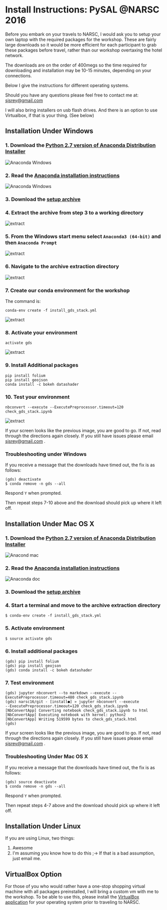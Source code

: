 # Install Instructions: PySAL @NARSC 2016


 Before you embark on your travels to NARSC, I would ask you to setup your own laptop with the required packages for the workshop. These are fairly large downloads so it would be more efficient for each participant to grab these packages before travel, rather than our workshop overtaxing the hotel network.

The downloads are on the order of 400megs so the time required for downloading and installation may be 10-15 minutes, depending on your connections.

Below I give the instructions for different operating systems.

Should you have any questions please feel free to contact me at: <sjsrey@gmail.com>


I will also bring installers on usb flash drives. And there is an option to use Virtualbox, if that is your thing. (See below)


## Installation Under Windows

### 1. Download the [Python 2.7 version of Anaconda Distribution Installer](https://repo.continuum.io/archive/Anaconda2-4.2.0-Windows-x86_64.exe)

![Anaconda Windows](figs/readmefigs/acdwindows.PNG)

### 2. Read the [Anaconda installation instructions](https://docs.continuum.io/anaconda/install)

![Anaconda Windows](figs/readmefigs/acdwindows1.png)

### 3. Download the [setup archive](  https://github.com/sjsrey/narsc16/archive/master.zip)


### 4. Extract the archive from step 3 to a working directory

![extract](figs/readmefigs/archive1.PNG)

### 5. From the Windows start menu select `Anaconda3 (64-bit)` and then `Anaconda Prompt`

![extract](figs/readmefigs/term0.PNG)

### 6. Navigate to the archive extraction directory

![extract](figs/readmefigs/term1.PNG)

### 7. Create our conda environment for the workshop
The command is:

    conda-env create -f install_gds_stack.yml

![extract](figs/readmefigs/term3.PNG)


### 8. Activate your environment
    activate gds

![extract](figs/readmefigs/term4.PNG)


### 9. Install Additional packages

	pip install folium
	pip install geojson
	conda install -c bokeh datashader


### 10. Test your environment

    nbconvert --execute --ExecutePreprocessor.timeout=120 check_gds_stack.ipynb


![extract](figs/readmefigs/term5.PNG)


If your screen looks like the previous image, you are good to go. If not, read through the directions again closely. If you still have issues please email <sjsrey@gmail.com>
.
### Troubleshooting under Windows

If you receive a message that the downloads have timed out, the fix is as
follows:

```
(gds) deactivate
$ conda remove -n gds --all
``` 
Respond `Y` when prompted.

Then repeat steps 7-10 above and the download should pick up where it left off.


## Installation Under Mac OS X


### 1. Download the [Python 2.7 version of Anaconda Distribution Installer](https://www.continuum.io/downloads#osx)

![Anacond mac](figs/readmefigs/acdmac0.png)


### 2. Read the [Anaconda installation instructions](https://docs.continuum.io/anaconda/install)

![Anaconda doc](figs/readmefigs/acdwindows1.png)

### 3. Download the [setup archive](  https://github.com/sjsrey/narsc16/archive/master.zip)


### 4. Start a terminal and move to the archive extraction directory
```
$ conda-env create -f install_gds_stack.yml
```

### 5. Activate environment
```
$ source activate gds
```

### 6. Install additional packages

	(gds) pip install folium
	(gds) pip install geojson
	(gds) conda install -c bokeh datashader


### 7. Test environment

```
(gds) jupyter nbconvert --to markdown --execute --ExecutePreprocessor.timeout=480 check_gds_stack.ipynb
(gds) narsc16/git - [install●] » jupyter nbconvert --execute
--ExecutePreprocessor.timeout=120 check_gds_stack.ipynb
[NbConvertApp] Converting notebook check_gds_stack.ipynb to html
[NbConvertApp] Executing notebook with kernel: python2
[NbConvertApp] Writing 519599 bytes to check_gds_stack.html
(gds) 
```

If your screen looks like the previous image, you are good to go. If not, read through the directions again closely. If you still have issues please email <sjsrey@gmail.com>
.

### Troubleshooting Under Mac OS X

If you receive a message that the downloads have timed out, the fix is as
follows:

```
(gds) source deactivate
$ conda remove -n gds --all
``` 
Respond `Y` when prompted.

Then repeat steps 4-7 above and the download should pick up where it left off.


## Installation Under Linux

If you are using Linux, two things:

1.  Awesome
2.  I'm assuming you know how to do this ;-> If that is a bad assumption, just email me.



## VirtualBox Option

For those of you who would rather have a one-stop shopping virtual machine with all packages preinstalled, I will bring a custom vm with me to the workshop. To be able to use this, please install the [VirtualBox application](https://www.virtualbox.org/wiki/Downloads) for your operating system prior to traveling to NARSC.
